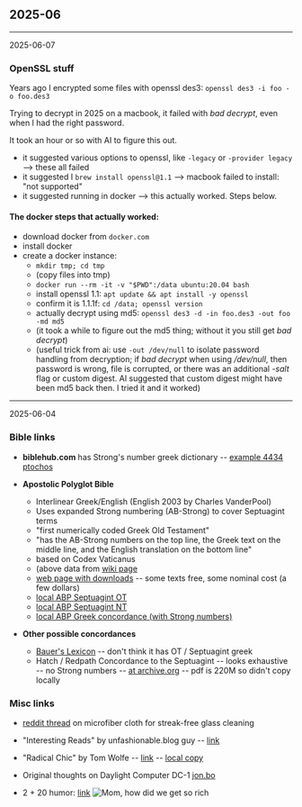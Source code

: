 ## 2025-06

---
2025-06-07

### OpenSSL stuff

Years ago I encrypted some files with openssl des3:
`openssl des3 -i foo -o foo.des3`

Trying to decrypt in 2025 on a macbook, it failed with _bad decrypt_, even when
I had the right password.

It took an hour or so with AI to figure this out.

* it suggested various options to openssl, like `-legacy` or `-provider legacy` --> these all failed
* it suggested I `brew install openssl@1.1` --> macbook failed to install: "not supported"
* it suggested running in docker --> this actually worked. Steps below.

#### The docker steps that actually worked:

* download docker from `docker.com`
* install docker
* create a docker instance:
    * `mkdir tmp; cd tmp`
    * (copy files into tmp)
    * `docker run --rm -it -v "$PWD":/data ubuntu:20.04 bash`
    * install openssl 1.1: `apt update && apt install -y openssl`
    * confirm it is 1.1.1f: `cd /data; openssl version`
    * actually decrypt using md5: `openssl des3 -d -in foo.des3 -out foo -md md5`
    * (it took a while to figure out the md5 thing; without it you still get _bad decrypt_)
    * (useful trick from ai: use `-out /dev/null` to isolate password handling from decryption;
       if _bad decrypt_ when using _/dev/null_, then password is wrong, file is corrupted, or
       there was an additional _-salt_ flag or custom digest. AI suggested that custom digest
       might have been md5 back then. I tried it and it worked)
       


  




---
2025-06-04

### Bible links

* __biblehub.com__ has Strong's number greek dictionary --
  [example 4434 ptochos][hub-strong]

* __Apostolic Polyglot Bible__
  * Interlinear Greek/English (English 2003 by Charles VanderPool)
  * Uses expanded Strong numbering (AB-Strong) to cover Septuagint terms
  * "first numerically coded Greek Old Testament"
  * "has the AB-Strong numbers on the top line, the Greek text on the middle line, and the English translation on the bottom line"
  * based on Codex Vaticanus
  * (above data from [wiki page][abp-wiki]
  * [web page with downloads][abp-web] -- some texts free, some nominal cost (a few dollars)
  * [local ABP Septuagint OT][sep-ot]
  * [local ABP Septuagint NT][sep-nt]
  * [local ABP Greek concordance (with Strong numbers)][sep-concord]
  

* __Other possible concordances__
  * [Bauer's Lexicon][bauer-wiki] -- don't think it has OT / Septuagint greek
  * Hatch / Redpath Concordance to the Septuagint -- looks exhaustive -- no Strong numbers --
    [at archive.org][hatch-redpath] -- pdf is 220M so didn't copy locally

  

[hub-strong]: https://biblehub.com/greek/4434.htm
[abp-wiki]: https://en.m.wikipedia.org/wiki/Apostolic_Bible_Polyglot
[bauer-wiki]: https://en.m.wikipedia.org/wiki/Bauer's_Lexicon
[hatch-redpath]: https://archive.org/details/HatchRedpath1/page/692/mode/1up
[abp-web]: https://www.apostolicbible.com/text.htm

[sep-ot]: data-files/2025/06/ABP-Septuagint-OT.pdf
[sep-nt]: data-files/2025/06/ABP-Septuagint-NT.pdf
[sep-concord]: data-files/2025/06/ABP-Septuagint-Concordance.pdf


### Misc links


* [reddit thread][reddit-micro] on microfiber cloth for streak-free glass cleaning

* "Interesting Reads" by unfashionable.blog guy --
  [link][ireads]

* "Radical Chic" by Tom Wolfe --
  [link][chic] --
  [local copy][chic-local]
  
* Original thoughts on Daylight Computer DC-1
  [jon.bo][jon.bo]

* 2 + 20 humor:
  [link][mom-rich]
  ![Mom, how did we get so rich][mom-rich-png]


[reddit-micro]: https://www.reddit.com/r/CleaningTips/comments/181bbh6/how_am_i_only_finding_out_about_these_cloths/
[ireads]: https://interestingreads.net/?ref=unfashionable.blog

[chic]: https://nymag.com/article/tom-wolfe-radical-chic-that-party-at-lennys.html
[chic-local]: data-files/2025/06/wolfe-radical-chic.pdf

[jon.bo]: https://jon.bo/posts/daylight-computer-1/


[mom-rich]: https://x.com/boringbiz_/status/1927342156018000039?s=42
[mom-rich-png]: data-files/2025/06/mom-rich.png